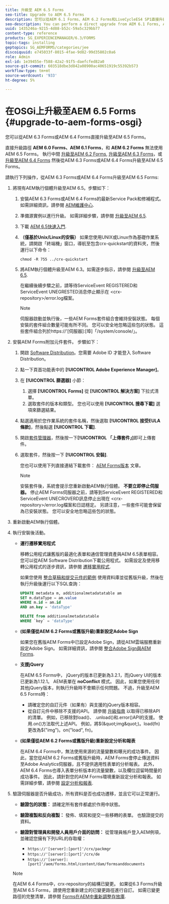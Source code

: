 ```yaml
---
title: 升級至 AEM 6.5 Forms
seo-title: Upgrade to AEM 6.5 Forms
description: 您可以從AEM 6.1 Forms、AEM 6.2 Forms和LiveCycleES4 SP1直接升級至AEM 6.3 Forms。
seo-description: You can perform a direct upgrade from AEM 6.1 Forms, AEM 6.2 Forms, and LiveCycle ES4 SP1 to AEM 6.3 Forms.
uuid: 1435246a-9215-4d88-b52c-59a5c329bb77
content-type: reference
products: SG_EXPERIENCEMANAGER/6.3/FORMS
topic-tags: installing
geptopics: SG_AEMFORMS/categories/jee
discoiquuid: e745033f-8015-4fae-9d82-99d35802c0a6
role: Admin
exl-id: 1e39455e-f588-42a2-91f5-daefcfed82a0
source-git-commit: 603518dbe3d842a08900ac40651919c55392b573
workflow-type: tm+mt
source-wordcount: '933'
ht-degree: 5%

---
```


# 在OSGi上升級至AEM 6.5 Forms {#upgrade-to-aem-forms-osgi}

您可以從AEM 6.3 Forms或AEM 6.4 Forms直接升級至AEM 6.5 Forms。

直接升級路徑 **AEM 6.0 Forms、AEM 6.1 Forms**，和 **AEM 6.2 Forms** 無法使用AEM 6.5 Forms。 執行中間 [升級至AEM 6.2 Forms](https://helpx.adobe.com/experience-manager/6-2/forms/using/upgrade.html), [升級至AEM 6.3 Forms](https://helpx.adobe.com/experience-manager/6-3/forms/using/upgrade.html)，或 [升級至AEM 6.4 Forms](/help/forms/using/upgrade.md) 然後從AEM 6.3 Forms或AEM 6.4 Forms升級至AEM 6.5 Forms。

請執行下列操作，從AEM 6.3 Forms或AEM 6.4 Forms升級至AEM 6.5 Forms:

1. 將現有AEM執行個體升級至AEM 6.5。步驟如下：

   1. 安裝AEM 6.3 Forms或AEM 6.4 Forms的最新Service Pack和修補程式。 如需詳細資訊，請參閱 [AEM維護中心](https://helpx.adobe.com/tw/experience-manager/aem-releases-updates.html).
   1. 準備源實例以進行升級。 如需詳細步驟，請參閱 [升級至AEM 6.5](/help/sites-deploying/upgrade.md).
   1. 下載 [AEM 6.5快速入門](/help/sites-deploying/deploy.md#getting%20the%20software).
   1. **（僅基於Unix/Linux的安裝）** 如果您使用UNIX或Linux作為基礎作業系統，請開啟「終端機」窗口，導航至包含crx-quickstart的資料夾，然後運行以下命令：

      `chmod -R 755 ../crx-quickstart`

   1. 將AEM執行個體升級至AEM 6.3。如需逐步指示，請參閱 [升級至AEM 6.5](/help/sites-deploying/upgrade.md).

      在繼續後續步驟之前，請等待ServiceEvent REGISTERED和ServiceEvent UNEGRESTED消息停止顯示在 &lt;crx-repository>/error.log檔案。

      >[!NOTE]
      >
      >伺服器啟動並執行後，一些AEM Forms套件組合會維持安裝狀態。 每個安裝的套件組合數量可能有所不同。 您可以安全地忽略這些包的狀態。 這些套件組合列於https://&#39;[伺服器]:[埠]「/system/console/」。

1. 安裝AEM Forms附加元件套件。 步驟如下：

   1. 開啟 [Software Distribution](https://experience.adobe.com/downloads)。您需要 Adobe ID 才能登入 Software Distribution。
   1. 點一下頁首功能表中的 **[!UICONTROL Adobe Experience Manager]**。
   1. 在 **[!UICONTROL 篩選器]** 小節：
      1. 選擇 **[!UICONTROL Forms]** 從 **[!UICONTROL 解決方案]** 下拉式清單。
      1. 選取套件的版本和類型。 您也可以使用 **[!UICONTROL 搜尋下載]** 選項來篩選結果。
   1. 點選適用於您作業系統的套件名稱，然後選取 **[!UICONTROL 接受EULA條款]**，然後點選 **[!UICONTROL 下載]**.
   1. 開啟[套件管理器](https://docs.adobe.com/content/help/zh-Hant/experience-manager-65/administering/contentmanagement/package-manager.html)，然後按一下&#x200B;**[!UICONTROL 「上傳套件」]**&#x200B;即可上傳套件。
   1. 選取套件，然後按一下 **[!UICONTROL 安裝]**.

      您也可以使用下列直接連結下載套件： [AEM Forms版本](https://helpx.adobe.com/aem-forms/kb/aem-forms-releases.html) 文章。

      >[!NOTE]
      >
      >安裝套件後，系統會提示您重新啟動AEM執行個體。 **不要立即停止伺服器。** 停止AEM Forms伺服器之前，請等到ServiceEvent REGISTERED和ServiceEvent UNECROVERD訊息停止出現在 &lt;crx-repository>/error.log檔案和日誌穩定。 另請注意，一些套件可能會保留為已安裝狀態。 您可以安全地忽略這些包的狀態。

1. 重新啟動AEM執行個體。

1. 執行安裝後活動。

   * **運行遷移實用程式**

      移轉公用程式讓舊版的最適化表單和通信管理資產與AEM 6.5表單相容。 您可以從AEM Software Distribution下載公用程式。 如需設定及使用移轉公用程式的逐步資訊，請參閱 [遷移實用程式](../../forms/using/migration-utility.md).

      如果您使用 [整合草稿和提交元件的範例](https://helpx.adobe.com/experience-manager/6-3/forms/using/integrate-draft-submission-database.html) 使用資料庫並從舊版升級，然後在執行升級後運行以下SQL查詢：

      ```sql
      UPDATE metadata m, additionalmetadatatable am
      SET m.dataType = am.value
      WHERE m.id = am.id
      AND am.key = 'dataType'
      ```

      ```sql
      DELETE from additionalmetadatatable
      WHERE `key` = 'dataType'
      ```

   * **(如果僅從AEM 6.2 Forms或舊版升級)重新設定Adobe Sign**

      如果您在舊版AEM Forms中已設定Adobe Sign，請從AEM雲端服務重新設定Adobe Sign。 如需詳細資訊，請參閱 [整合Adobe Sign與AEM Forms](../../forms/using/adobe-sign-integration-adaptive-forms.md).

   * **支援jQuery**

      在AEM 6.5 Forms中， jQuery的版本已更新為3.2.1，而jQuery UI的版本已更新為1.12.1。 AEM表單在 **noConflict** 模式。 因此，如果您使用任何其他jQuery版本，則執行升級時不會顯示任何問題。 不過，升級至AEM 6.5 Forms時：

      * 請確定您的自訂元件（如果有）與支援的jQuery版本相容。
      * 從自訂元件中移除不支援的API。 請參閱 [升級指南](https://jquery.com/upgrade-guide/3.0/) 以取得已移除API的清單。 例如，已移除對load()、 .unload()和.error()API的支援。 使用.on()方法取代上述API。 例如，將$(&quot;img&quot;)。load(fn)更改為$(&quot;img&quot;)。on(&quot;load&quot;, fn)。
   * **(如果僅從AEM 6.2 Forms或舊版升級)重新設定分析和報表**

      在AEM 6.4 Forms中，無法使用來源的流量變數和曝光的成功事件。 因此，當您從AEM 6.2 Forms或舊版升級時，AEM Forms會停止傳送資料至Adobe Analytics伺服器，且不提供適用性表單的分析報表。 此外，AEM 6.4 Forms也導入表單分析版本的流量變數，以及欄位逗留時間量的成功事件。 因此，請針對您的AEM Forms環境重新設定分析和報表。 如需詳細步驟，請參閱 [設定分析和報表](../../forms/using/configure-analytics-forms-documents.md).


1. 驗證伺服器是否升級成功，所有資料是否也成功遷移，並且它可以正常運行。

   * **驗證包的狀態：** 請確定所有套件都處於作用中狀態。
   * **驗證複製和反向複製：** 發佈、填寫和提交一些移轉的表單。 也驗證提交的資料。
   * **驗證對管理員和開發人員用戶介面的訪問：** 從管理員帳戶登入AEM例項，並確認您擁有下列URL的存取權：

      * `https://'[server]:[port]'/crx/packmgr`
      * `https://'[server]:[port]'/crx/de`
      * `https://'[server]:[port]'/aem/forms.html/content/dam/formsanddocuments`

   >[!NOTE]
   在AEM 6.4 Forms中，crx-repository的結構已變更。 如果從6.3 Forms升級至AEM 6.5 Forms，請使用您重新建立的已變更路徑進行自訂。 如需已變更路徑的完整清單，請參閱 [Forms在AEM中重新調整存放庫](/help/sites-deploying/forms-repository-restructuring-in-aem-6-5.md).
